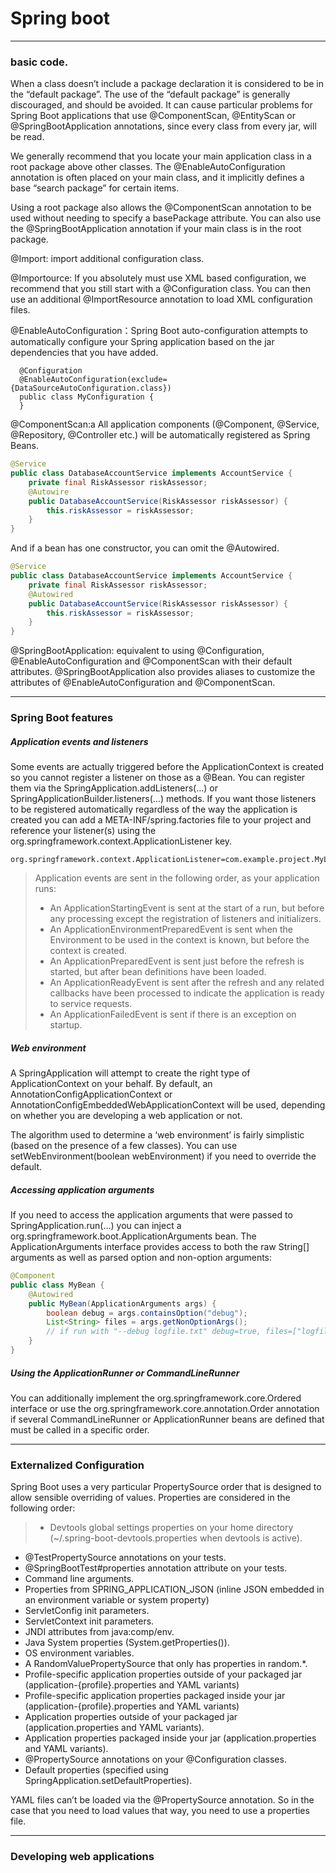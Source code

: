 # Spring boot
---


### basic code.
When a class doesn’t include a package declaration it is considered to be in the “default package”.
The use of the “default package” is generally discouraged, and should be avoided.
It can cause particular problems for Spring Boot applications that use @ComponentScan,
 @EntityScan or @SpringBootApplication annotations, since every class from every jar, will be read.

We generally recommend that you locate your main application class in a root package above other classes.
The @EnableAutoConfiguration annotation is often placed on your main class, and it implicitly defines a base “search package” for certain items.

Using a root package also allows the @ComponentScan annotation to be used without needing to specify a basePackage attribute.
 You can also use the @SpringBootApplication annotation if your main class is in the root package.

@Import: import additional configuration class.

@Importource: If you absolutely must use XML based configuration, we recommend that you still start with a @Configuration class.
 You can then use an additional @ImportResource annotation to load XML configuration files.


@EnableAutoConfiguration：Spring Boot auto-configuration attempts to automatically configure your Spring application
 based on the jar dependencies that you have added.
```
  @Configuration
  @EnableAutoConfiguration(exclude={DataSourceAutoConfiguration.class})
  public class MyConfiguration {
  }
```

@ComponentScan:a All application components (@Component, @Service, @Repository, @Controller etc.)
 will be automatically registered as Spring Beans.

```Java
@Service
public class DatabaseAccountService implements AccountService {
    private final RiskAssessor riskAssessor;
    @Autowire
    public DatabaseAccountService(RiskAssessor riskAssessor) {
        this.riskAssessor = riskAssessor;
    }
}
```
And if a bean has one constructor, you can omit the @Autowired.

```Java
@Service
public class DatabaseAccountService implements AccountService {
    private final RiskAssessor riskAssessor;
    @Autowired
    public DatabaseAccountService(RiskAssessor riskAssessor) {
        this.riskAssessor = riskAssessor;
    }
}
```

@SpringBootApplication: equivalent to using @Configuration, @EnableAutoConfiguration and @ComponentScan with their default attributes.
@SpringBootApplication also provides aliases to customize the attributes of @EnableAutoConfiguration and @ComponentScan.



---
### Spring Boot features

##### Application events and listeners

Some events are actually triggered before the ApplicationContext is created so you cannot register a listener on those as a @Bean.
You can register them via the SpringApplication.addListeners(…​) or SpringApplicationBuilder.listeners(…​) methods.
If you want those listeners to be registered automatically regardless of the way the application is created
 you can add a META-INF/spring.factories file to your project and reference your listener(s) using the
org.springframework.context.ApplicationListener key.
```
org.springframework.context.ApplicationListener=com.example.project.MyListener
```
> Application events are sent in the following order, as your application runs:
> * An ApplicationStartingEvent is sent at the start of a run, but before any processing except the registration of listeners and initializers.
> * An ApplicationEnvironmentPreparedEvent is sent when the Environment to be used in the context is known, but before the context is created.
> * An ApplicationPreparedEvent is sent just before the refresh is started, but after bean definitions have been loaded.
> * An ApplicationReadyEvent is sent after the refresh and any related callbacks have been processed to indicate the application is ready to service requests.
> * An ApplicationFailedEvent is sent if there is an exception on startup.

##### Web environment

A SpringApplication will attempt to create the right type of ApplicationContext on your behalf.
By default, an AnnotationConfigApplicationContext or AnnotationConfigEmbeddedWebApplicationContext will be used,
depending on whether you are developing a web application or not.

The algorithm used to determine a ‘web environment’ is fairly simplistic
(based on the presence of a few classes). You can use setWebEnvironment(boolean webEnvironment) if you need to override the default.


##### Accessing application arguments
If you need to access the application arguments that were passed to SpringApplication.run(…​) you can inject a org.springframework.boot.ApplicationArguments bean.
The ApplicationArguments interface provides access to both the raw String[] arguments as well as parsed option and non-option arguments:
```Java
@Component
public class MyBean {
    @Autowired
    public MyBean(ApplicationArguments args) {
        boolean debug = args.containsOption("debug");
        List<String> files = args.getNonOptionArgs();
        // if run with "--debug logfile.txt" debug=true, files=["logfile.txt"]
    }
}
```

##### Using the ApplicationRunner or CommandLineRunner
You can additionally implement the org.springframework.core.Ordered interface or use the org.springframework.core.annotation.Order annotation if several CommandLineRunner or ApplicationRunner beans are defined that must be called in a specific order.

----
### Externalized Configuration
Spring Boot uses a very particular PropertySource order that is designed to allow sensible overriding of values. Properties are considered in the following order:
>* Devtools global settings properties on your home directory (~/.spring-boot-devtools.properties when devtools is active).
* @TestPropertySource annotations on your tests.
* @SpringBootTest#properties annotation attribute on your tests.
* Command line arguments.
* Properties from SPRING_APPLICATION_JSON (inline JSON embedded in an environment variable or system property)
* ServletConfig init parameters.
* ServletContext init parameters.
* JNDI attributes from java:comp/env.
* Java System properties (System.getProperties()).
* OS environment variables.
* A RandomValuePropertySource that only has properties in random.\*.
* Profile-specific application properties outside of your packaged jar (application-{profile}.properties and YAML variants)
* Profile-specific application properties packaged inside your jar (application-{profile}.properties and YAML variants)
* Application properties outside of your packaged jar (application.properties and YAML variants).
* Application properties packaged inside your jar (application.properties and YAML variants).
* @PropertySource annotations on your @Configuration classes.
* Default properties (specified using SpringApplication.setDefaultProperties).

YAML files can’t be loaded via the @PropertySource annotation. So in the case that you need to load values that way, you need to use a properties file.

---
### Developing web applications
